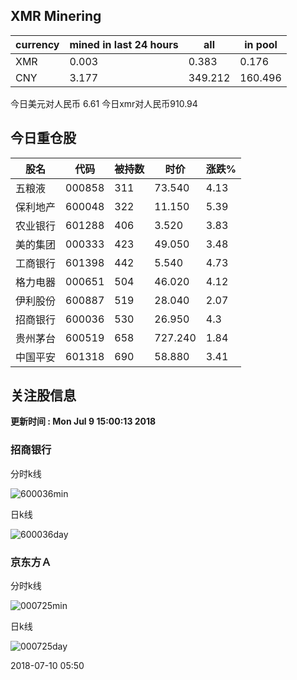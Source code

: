 ## XMR Minering

|currency|mined in last 24 hours|all|in pool|
|---|---|---|---|
|XMR|0.003|0.383|0.176|
|CNY|3.177|349.212|160.496|

今日美元对人民币 6.61	今日xmr对人民币910.94


## 今日重仓股 

|股名|代码|被持数|时价|涨跌%|
|---|---|---|---|---|
|五粮液|000858|311|73.540|4.13|
|保利地产|600048|322|11.150|5.39|
|农业银行|601288|406|3.520|3.83|
|美的集团|000333|423|49.050|3.48|
|工商银行|601398|442|5.540|4.73|
|格力电器|000651|504|46.020|4.12|
|伊利股份|600887|519|28.040|2.07|
|招商银行|600036|530|26.950|4.3|
|贵州茅台|600519|658|727.240|1.84|
|中国平安|601318|690|58.880|3.41|

## 关注股信息
**更新时间 : Mon Jul  9 15:00:13 2018**
### 招商银行 
分时k线

![600036min](http://image.sinajs.cn/newchart/min/n/sh600036.gif)

日k线

![600036day](http://image.sinajs.cn/newchart/daily/n/sh600036.gif)

### 京东方Ａ 
分时k线

![000725min](http://image.sinajs.cn/newchart/min/n/sz000725.gif)

日k线

![000725day](http://image.sinajs.cn/newchart/daily/n/sz000725.gif)

2018-07-10 05:50
